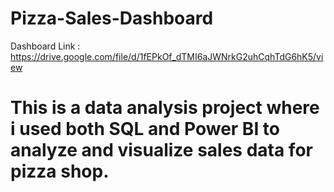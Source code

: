 # Pizza-Sales-Dashboard
Dashboard Link : https://drive.google.com/file/d/1fEPkOf_dTMI6aJWNrkG2uhCqhTdG6hK5/view
# This is a data analysis  project where i used both SQL and Power BI to analyze and visualize sales data for pizza shop.
